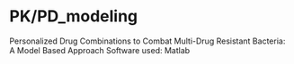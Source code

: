 # PK/PD_modeling
Personalized Drug Combinations to Combat Multi-Drug Resistant Bacteria:  A Model Based Approach
Software used: Matlab
